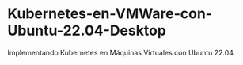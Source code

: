 # Kubernetes-en-VMWare-con-Ubuntu-22.04-Desktop
Implementando Kubernetes en Máquinas Virtuales con Ubuntu 22.04.
